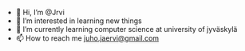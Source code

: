 - 👋 Hi, I’m @Jrvi
- 👀 I’m interested in learning new things
- 🌱 I’m currently learning computer science at university of jyväskylä
- 📫 How to reach me juho.jaervi@gmail.com

<!---
Jrvi/Jrvi is a ✨ special ✨ repository because its `README.md` (this file) appears on your GitHub profile.
You can click the Preview link to take a look at your changes.
--->
